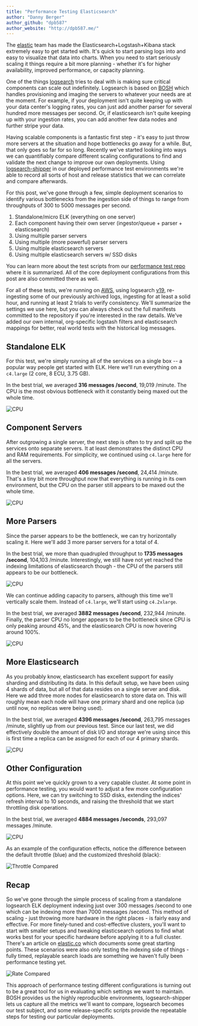 ```yaml
---
title: "Performance Testing Elasticsearch"
author: "Danny Berger"
author_github: "dpb587"
author_website: "http://dpb587.me/"
---
```


The [elastic](https://www.elastic.co/) team has made the Elasticsearch+Logstash+Kibana stack extremely easy to get started with. It's quick to start parsing logs into and easy to visualize that data into charts. When you need to start seriously scaling it things require a bit more planning - whether it's for higher availability, improved performance, or capacity planning.

One of the things [logsearch](https://github.com/logsearch/logsearch-boshrelease) tries to deal with is making sure critical components can scale out indefinitely. Logsearch is based on [BOSH](http://bosh.io/) which handles provisioning and imaging the servers to whatever your needs are at the moment. For example, if your deployment isn't quite keeping up with your data center's logging rates, you can just add another parser for several hundred more messages per second. Or, if elasticsearch isn't quite keeping up with your ingestion rates, you can add another few data nodes and further stripe your data.

Having scalable components is a fantastic first step - it's easy to just throw more servers at the situation and hope bottlenecks go away for a while. But, that only goes so far for so long. Recently we've started looking into ways we can quantifiably compare different scaling configurations to find and validate the next change to improve our own deployments. Using [logsearch-shipper](https://github.com/logsearch/logsearch-shipper-boshrelease) in our deployed performance test environments we're able to record all sorts of host and release statistics that we can correlate and compare afterwards.

For this post, we've gone through a few, simple deployment scenarios to identify various bottlenecks from the ingestion side of things to range from throughputs of 300 to 5000 messages per second.

1. Standalone/micro ELK (everything on one server)
1. Each component having their own server (ingestor/queue + parser + elasticsearch)
1. Using multiple parser servers
1. Using multiple (more powerful) parser servers
1. Using multiple elasticsearch servers
1. Using multiple elasticsearch servers w/ SSD disks

You can learn more about the test scripts from our [performance test repo](https://github.com/logsearch/bosh-performance-tests) where it is summarized. All of the core deployment configurations from this post are also committed there as well.

For all of these tests, we're running on [AWS](http://aws.amazon.com/), using logsearch [v19](http://bosh.io/releases/github.com/logsearch/logsearch-boshrelease?version=19), re-ingesting some of our previously archived logs, ingesting for at least a solid hour, and running at least 2 trials to verify consistency. We'll summarize the settings we use here, but you can always check out the full manifests committed to the repository if you're interested in the raw details. We've added our own internal, org-specific logstash filters and elasticsearch mappings for better, real world tests with the historical log messages.


## Standalone ELK

For this test, we're simply running all of the services on a single box -- a popular way people get started with ELK. Here we'll run everything on a `c4.large` (2 core, 8 ECU, 3.75 GB).

In the best trial, we averaged **316 messages /second**, 19,019 /minute. The CPU is the most obvious bottleneck with it constantly being maxed out the whole time.

![CPU](/blog/uploads/2015-05-11-performance-testing-elasticsearch/A-standalone/cpu.png)


## Component Servers

After outgrowing a single server, the next step is often to try and split up the services onto separate servers. It at least demonstrates the distinct CPU and RAM requirements. For simplicity, we continued using `c4.large` here for all the servers.

In the best trial, we averaged **406 messages /second**, 24,414 /minute. That's a tiny bit more throughput now that everything is running in its own environment, but the CPU on the parser still appears to be maxed out the whole time.

![CPU](/blog/uploads/2015-05-11-performance-testing-elasticsearch/B-components/cpu.png)


## More Parsers

Since the parser appears to be the bottleneck, we can try horizontally scaling it. Here we'll add 3 more parser servers for a total of 4.

In the best trial, we more than quadrupled throughput to **1735 messages /second**, 104,103 /minute. Interestingly, we still have not yet reached the indexing limitations of elasticsearch though - the CPU of the parsers still appears to be our bottleneck.

![CPU](/blog/uploads/2015-05-11-performance-testing-elasticsearch/C-parsers/cpu.png)

We can continue adding capacity to parsers, although this time we'll vertically scale them. Instead of `c4.large`, we'll start using `c4.2xlarge`.

In the best trial, we averaged **3882 messages /second**, 232,944 /minute. Finally, the parser CPU no longer appears to be the bottleneck since CPU is only peaking around 45%, and the elasticsearch CPU is now hovering around 100%.

![CPU](/blog/uploads/2015-05-11-performance-testing-elasticsearch/D-4xparsers/cpu.png)

## More Elasticsearch

As you probably know, elasticsearch has excellent support for easily sharding and distributing its data. In this default setup, we have been using 4 shards of data, but all of that data resides on a single server and disk. Here we add three more nodes for elasticsearch to store data on. This will roughly mean each node will have one primary shard and one replica (up until now, no replicas were being used).

In the best trial, we averaged **4396 messages /second**, 263,795 messages /minute, slightly up from our previous test. Since our last test, we did effectively double the amount of disk I/O and storage we're using since this is first time a replica can be assigned for each of our 4 primary shards.

![CPU](/blog/uploads/2015-05-11-performance-testing-elasticsearch/E-elasticsearch/cpu.png)

## Other Configuration

At this point we've quickly grown to a very capable cluster. At some point in performance testing, you would want to adjust a few more configuration options. Here, we can try switching to SSD disks, extending the indices' refresh interval to 10 seconds, and raising the threshold that we start throttling disk operations.

In the best trial, we averaged **4884 messages /seconds**, 293,097 messages /minute.

![CPU](/blog/uploads/2015-05-11-performance-testing-elasticsearch/F-config/cpu.png)

As an example of the configuration effects, notice the difference between the default throttle (blue) and the customized threshold (black):

![Throttle Compared](/blog/uploads/2015-05-11-performance-testing-elasticsearch/F-config/throttle-compare.png)


## Recap

So we've gone through the simple process of scaling from a standalone logsearch ELK deployment indexing just over 300 messages /second to one which can be indexing more than 7000 messages /second. This method of scaling - just throwing more hardware in the right places - is fairly easy and effective. For more finely-tuned and cost-effective clusters, you'll want to start with smaller setups and tweaking elasticsearch options to find what works best for your specific hardware before applying it to a full cluster. There's an article on [elastic.co](http://www.elastic.co/guide/en/elasticsearch/guide/master/indexing-performance.html) which documents some great starting points. These scenarios were also only testing the indexing side of things - fully timed, replayable search loads are something we haven't fully been performance testing yet.

![Rate Compared](/blog/uploads/2015-05-11-performance-testing-elasticsearch/rate-compare.png)

This approach of performance testing different configurations is turning out to be a great tool for us in evaluating which settings we want to maintain. BOSH provides us the highly reproducible environments, logsearch-shipper lets us capture all the metrics we'll want to compare, logsearch becomes our test subject, and some release-specific scripts provide the repeatable steps for testing our particular deployments.


